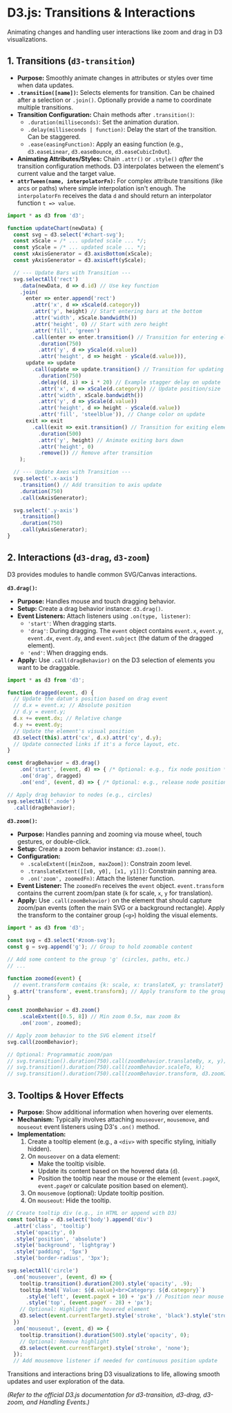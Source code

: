 # D3.js: Transitions & Interactions

Animating changes and handling user interactions like zoom and drag in D3 visualizations.

## 1. Transitions (`d3-transition`)

*   **Purpose:** Smoothly animate changes in attributes or styles over time when data updates.
*   **`.transition([name])`:** Selects elements for transition. Can be chained after a selection or `.join()`. Optionally provide a name to coordinate multiple transitions.
*   **Transition Configuration:** Chain methods after `.transition()`:
    *   `.duration(milliseconds)`: Set the animation duration.
    *   `.delay(milliseconds | function)`: Delay the start of the transition. Can be staggered.
    *   `.ease(easingFunction)`: Apply an easing function (e.g., `d3.easeLinear`, `d3.easeBounce`, `d3.easeCubicInOut`).
*   **Animating Attributes/Styles:** Chain `.attr()` or `.style()` *after* the transition configuration methods. D3 interpolates between the element's current value and the target value.
*   **`attrTween(name, interpolatorFn)`:** For complex attribute transitions (like arcs or paths) where simple interpolation isn't enough. The `interpolatorFn` receives the data `d` and should return an interpolator function `t => value`.

```javascript
import * as d3 from 'd3';

function updateChart(newData) {
  const svg = d3.select('#chart-svg');
  const xScale = /* ... updated scale ... */;
  const yScale = /* ... updated scale ... */;
  const xAxisGenerator = d3.axisBottom(xScale);
  const yAxisGenerator = d3.axisLeft(yScale);

  // --- Update Bars with Transition ---
  svg.selectAll('rect')
    .data(newData, d => d.id) // Use key function
    .join(
      enter => enter.append('rect')
        .attr('x', d => xScale(d.category))
        .attr('y', height) // Start entering bars at the bottom
        .attr('width', xScale.bandwidth())
        .attr('height', 0) // Start with zero height
        .attr('fill', 'green')
        .call(enter => enter.transition() // Transition for entering elements
          .duration(750)
          .attr('y', d => yScale(d.value))
          .attr('height', d => height - yScale(d.value))),
      update => update
        .call(update => update.transition() // Transition for updating elements
          .duration(750)
          .delay((d, i) => i * 20) // Example stagger delay on update
          .attr('x', d => xScale(d.category)) // Update position/size
          .attr('width', xScale.bandwidth())
          .attr('y', d => yScale(d.value))
          .attr('height', d => height - yScale(d.value))
          .attr('fill', 'steelblue')), // Change color on update
      exit => exit
        .call(exit => exit.transition() // Transition for exiting elements
          .duration(500)
          .attr('y', height) // Animate exiting bars down
          .attr('height', 0)
          .remove()) // Remove after transition
    );

  // --- Update Axes with Transition ---
  svg.select('.x-axis')
    .transition() // Add transition to axis update
    .duration(750)
    .call(xAxisGenerator);

  svg.select('.y-axis')
    .transition()
    .duration(750)
    .call(yAxisGenerator);
}
```

## 2. Interactions (`d3-drag`, `d3-zoom`)

D3 provides modules to handle common SVG/Canvas interactions.

**`d3.drag()`:**

*   **Purpose:** Handles mouse and touch dragging behavior.
*   **Setup:** Create a drag behavior instance: `d3.drag()`.
*   **Event Listeners:** Attach listeners using `.on(type, listener)`:
    *   `'start'`: When dragging starts.
    *   `'drag'`: During dragging. The `event` object contains `event.x`, `event.y`, `event.dx`, `event.dy`, and `event.subject` (the datum of the dragged element).
    *   `'end'`: When dragging ends.
*   **Apply:** Use `.call(dragBehavior)` on the D3 selection of elements you want to be draggable.

```javascript
import * as d3 from 'd3';

function dragged(event, d) {
  // Update the datum's position based on drag event
  // d.x = event.x; // Absolute position
  // d.y = event.y;
  d.x += event.dx; // Relative change
  d.y += event.dy;
  // Update the element's visual position
  d3.select(this).attr('cx', d.x).attr('cy', d.y);
  // Update connected links if it's a force layout, etc.
}

const dragBehavior = d3.drag()
    .on('start', (event, d) => { /* Optional: e.g., fix node position */ })
    .on('drag', dragged)
    .on('end', (event, d) => { /* Optional: e.g., release node position */ });

// Apply drag behavior to nodes (e.g., circles)
svg.selectAll('.node')
  .call(dragBehavior);
```

**`d3.zoom()`:**

*   **Purpose:** Handles panning and zooming via mouse wheel, touch gestures, or double-click.
*   **Setup:** Create a zoom behavior instance: `d3.zoom()`.
*   **Configuration:**
    *   `.scaleExtent([minZoom, maxZoom])`: Constrain zoom level.
    *   `.translateExtent([[x0, y0], [x1, y1]])`: Constrain panning area.
    *   `.on('zoom', zoomedFn)`: Attach the listener function.
*   **Event Listener:** The `zoomedFn` receives the `event` object. `event.transform` contains the current zoom/pan state (`k` for scale, `x`, `y` for translation).
*   **Apply:** Use `.call(zoomBehavior)` on the element that should capture zoom/pan events (often the main SVG or a background rectangle). Apply the transform to the container group (`<g>`) holding the visual elements.

```javascript
import * as d3 from 'd3';

const svg = d3.select('#zoom-svg');
const g = svg.append('g'); // Group to hold zoomable content

// Add some content to the group 'g' (circles, paths, etc.)
// ...

function zoomed(event) {
  // event.transform contains {k: scale, x: translateX, y: translateY}
  g.attr('transform', event.transform); // Apply transform to the group
}

const zoomBehavior = d3.zoom()
    .scaleExtent([0.5, 8]) // Min zoom 0.5x, max zoom 8x
    .on('zoom', zoomed);

// Apply zoom behavior to the SVG element itself
svg.call(zoomBehavior);

// Optional: Programmatic zoom/pan
// svg.transition().duration(750).call(zoomBehavior.translateBy, x, y);
// svg.transition().duration(750).call(zoomBehavior.scaleTo, k);
// svg.transition().duration(750).call(zoomBehavior.transform, d3.zoomIdentity); // Reset
```

## 3. Tooltips & Hover Effects

*   **Purpose:** Show additional information when hovering over elements.
*   **Mechanism:** Typically involves attaching `mouseover`, `mousemove`, and `mouseout` event listeners using D3's `.on()` method.
*   **Implementation:**
    1.  Create a tooltip element (e.g., a `<div>` with specific styling, initially hidden).
    2.  On `mouseover` on a data element:
        *   Make the tooltip visible.
        *   Update its content based on the hovered data (`d`).
        *   Position the tooltip near the mouse or the element (`event.pageX`, `event.pageY` or calculate position based on element).
    3.  On `mousemove` (optional): Update tooltip position.
    4.  On `mouseout`: Hide the tooltip.

```javascript
// Create tooltip div (e.g., in HTML or append with D3)
const tooltip = d3.select('body').append('div')
  .attr('class', 'tooltip')
  .style('opacity', 0)
  .style('position', 'absolute')
  .style('background', 'lightgray')
  .style('padding', '5px')
  .style('border-radius', '3px');

svg.selectAll('circle')
  .on('mouseover', (event, d) => {
    tooltip.transition().duration(200).style('opacity', .9);
    tooltip.html(`Value: ${d.value}<br>Category: ${d.category}`)
      .style('left', (event.pageX + 10) + 'px') // Position near mouse
      .style('top', (event.pageY - 28) + 'px');
    // Optional: Highlight the hovered element
    d3.select(event.currentTarget).style('stroke', 'black').style('stroke-width', 2);
  })
  .on('mouseout', (event, d) => {
    tooltip.transition().duration(500).style('opacity', 0);
    // Optional: Remove highlight
    d3.select(event.currentTarget).style('stroke', 'none');
  });
  // Add mousemove listener if needed for continuous position update
```

Transitions and interactions bring D3 visualizations to life, allowing smooth updates and user exploration of the data.

*(Refer to the official D3.js documentation for d3-transition, d3-drag, d3-zoom, and Handling Events.)*